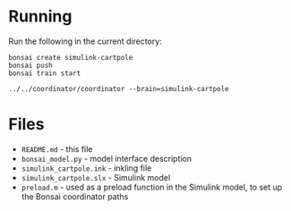 
# Running

Run the following in the current directory:

    bonsai create simulink-cartpole
    bonsai push
    bonsai train start

    ../../coordinator/coordinator --brain=simulink-cartpole

# Files

* `README.md` - this file
* `bonsai_model.py` - model interface description
* `simulink_cartpole.ink` - inkling file
* `simulink_cartpole.slx` - Simulink model
* `preload.m` - used as a preload function in the Simulink model, to set up the Bonsai coordinator paths
